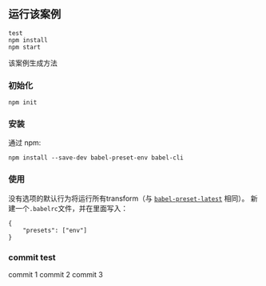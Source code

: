 ## 运行该案例
```
test
npm install
npm start
```

该案例生成方法
### 初始化
```
npm init
```
### 安装
通过 npm: 
```
npm install --save-dev babel-preset-env babel-cli
```
### 使用
没有选项的默认行为将运行所有transform（与 [`babel-preset-latest`](https://babeljs.io/docs/plugins/preset-latest/) 相同）。
新建一个`.babelrc`文件，并在里面写入：

```
{
    "presets": ["env"]
}
```
### commit test

commit 1
commit 2
commit 3
